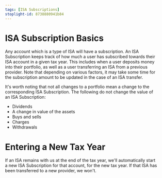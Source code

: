 ```yaml
---
tags: [ISA Subscriptions]
stoplight-id: 8738880941b84
---
```


# ISA Subscription Basics

Any account which is a type of ISA will have a subscription. An ISA Subscription keeps track of how much a user has subscribed towards their ISA account in a given tax year. This includes when a user deposits money into their portfolio, as well as a user transferring an ISA from a previous provider. Note that depending on various factors, it may take some time for the subscription amount to be updated in the case of an ISA transfer.

It's worth noting that not all changes to a portfolio mean a change to the corresponding ISA Subscription. The following do not change the value of an ISA Subscription:

- Dividends
- A change in value of the assets
- Buys and sells
- Charges
- Withdrawals

# Entering a New Tax Year

If an ISA remains with us at the end of the tax year, we'll automatically start a new ISA Subscription for that account, for the new tax year. If that ISA has been transferred to a new provider, we won't.